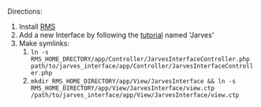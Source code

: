 Directions:

1. Install [RMS](http://wiki.ros.org/rms/Tutorials/InstallTheRMS)
2. Add a new Interface by following the [tutorial](http://wiki.ros.org/rms/Tutorials/AGuideToInterfaceDevelopment) named 'Jarves'
3. Make symlinks:
    1. `ln -s RMS_HOME_DRECTORY/app/Controller/JarvesInterfaceController.php path/to/jarves_interface/app/Controller/JarvesInterfaceController.php`
    2. `mkdir RMS_HOME_DIRECTORY/app/View/JarvesInterface && ln -s RMS_HOME_DIRECTORY/app/View/JarvesInterface/view.ctp /path/to/jarves_interface/app/View/JarvesInterface/view.ctp`

